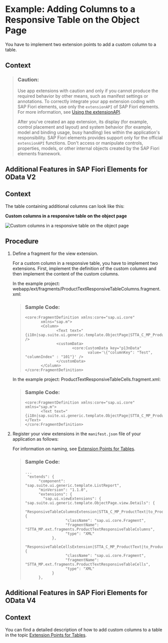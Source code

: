 <!-- loioc174923c270049c4b73d646cc688b8d9 -->

# Example: Adding Columns to a Responsive Table on the Object Page

You have to implement two extension points to add a custom column to a table.



## Context

> ### Caution:  
> Use app extensions with caution and only if you cannot produce the required behavior by other means, such as manifest settings or annotations. To correctly integrate your app extension coding with SAP Fiori elements, use only the `extensionAPI` of SAP Fiori elements. For more information, see [Using the extensionAPI](using-the-extensionapi-bd2994b.md).
> 
> After you've created an app extension, its display \(for example, control placement and layout\) and system behavior \(for example, model and binding usage, busy handling\) lies within the application's responsibility. SAP Fiori elements provides support only for the official `extensionAPI` functions. Don't access or manipulate controls, properties, models, or other internal objects created by the SAP Fiori elements framework.

 <a name="task_yhy_gqg_d4b"/>

<!-- task\_yhy\_gqg\_d4b -->

## Additional Features in SAP Fiori Elements for OData V2



## Context

The table containing additional columns can look like this:

   
  
**Custom columns in a responsive table on the object page**

 ![](images/Custom_columns_in_responsive_table_on_object_page_fe17dac.png "Custom columns in a responsive table on the object page") 



<a name="task_yhy_gqg_d4b__steps_tzk_4qg_d4b"/>

## Procedure

1.  Define a fragment for the view extension.

    For a custom column in a responsive table, you have to implement two extensions. First, implement the definition of the custom columns and then implement the content of the custom columns.

    In the example project: webapp/ext/fragments/ProductTextResponsiveTableColumns.fragment.xml:

    > ### Sample Code:  
    > ```
    > <core:FragmentDefinition xmlns:core="sap.ui.core"
    >        xmlns="sap.m">
    >        <Column>
    >               <Text text="{i18n|sap.suite.ui.generic.template.ObjectPage|STTA_C_MP_Product>xfld.BreakoutColumn}" />
    >               <customData>
    >                      <core:CustomData key="p13nData"
    >                             value='\{"columnKey": "Test", "columnIndex" : "101"}' />
    >               </customData>
    >        </Column>
    > </core:FragmentDefinition>
    > 
    > ```

    In the example project: ProductTextResponsiveTableCells.fragment.xml:

    > ### Sample Code:  
    > ```
    > <core:FragmentDefinition xmlns:core="sap.ui.core" xmlns="sap.m">
    >        <Text text="{i18n|sap.suite.ui.generic.template.ObjectPage|STTA_C_MP_Product>xfld.BreakoutColumnContent}"></Text>
    > </core:FragmentDefinition>
    > 
    > ```

2.  Register your view extensions in the `manifest.json` file of your application as follows:

    For information on naming, see [Extension Points for Tables](extension-points-for-tables-d525522.md).

    > ### Sample Code:  
    > ```
    > ...
    >  "extends": {
    >       "component": "sap.suite.ui.generic.template.ListReport",
    >       "minVersion": "1.1.0",
    >       "extensions": {
    >         "sap.ui.viewExtensions": {
    > "sap.suite.ui.generic.template.ObjectPage.view.Details": {
    >             "ResponsiveTableColumnsExtension|STTA_C_MP_ProductText|to_ProductText::com.sap.vocabularies.UI.v1.LineItem": {
    >                   "className": "sap.ui.core.Fragment",
    >                   "fragmentName": "STTA_MP.ext.fragments.ProductTextResponsiveTableColumns",
    >                   "type": "XML"
    >             },
    >             "ResponsiveTableCellsExtension|STTA_C_MP_ProductText|to_ProductText::com.sap.vocabularies.UI.v1.LineItem": {
    >                   "className": "sap.ui.core.Fragment",
    >                   "fragmentName": "STTA_MP.ext.fragments.ProductTextResponsiveTableCells",
    >                   "type": "XML"
    >             }    
    >       }, 
    > 
    > ```


 <a name="task_c1y_4qg_d4b"/>

<!-- task\_c1y\_4qg\_d4b -->

## Additional Features in SAP Fiori Elements for OData V4



<a name="task_c1y_4qg_d4b__context_ptm_prs_h4b"/>

## Context

You can find a detailed description of how to add custom columns to a table in the topic [Extension Points for Tables](extension-points-for-tables-d525522.md).

